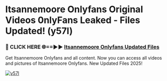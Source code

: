 # Itsannemoore Onlyfans Original Videos 0nlyFans Leaked - Files Updated! (y57l)

<h3>🔴 CLICK HERE 🌐==►► <a href="https://tinyurl.com/ehrbuxhb" rel="nofollow">Itsannemoore Onlyfans Updated Files</a></h3>

Get Itsannemoore Onlyfans and all content. Now you can access all videos and pictures of Itsannemoore Onlyfans. New Updated Files 2025!

[![y57l](https://i.imgur.com/lVYEuWS.gif)](https://tinyurl.com/ehrbuxhb)
